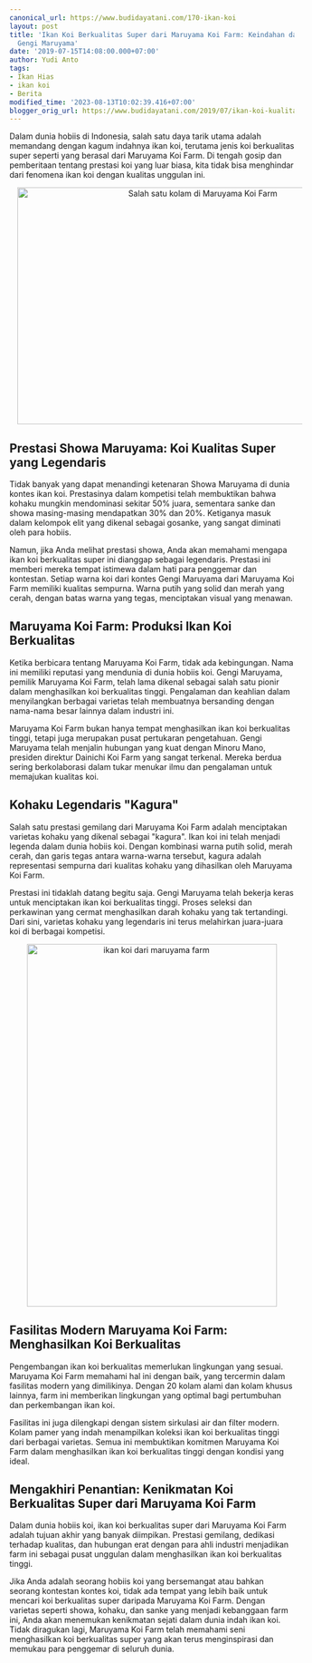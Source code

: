 ```yaml
---
canonical_url: https://www.budidayatani.com/170-ikan-koi
layout: post
title: 'Ikan Koi Berkualitas Super dari Maruyama Koi Farm: Keindahan dan Prestasi
  Gengi Maruyama'
date: '2019-07-15T14:08:00.000+07:00'
author: Yudi Anto
tags:
- Ikan Hias
- ikan koi
- Berita
modified_time: '2023-08-13T10:02:39.416+07:00'
blogger_orig_url: https://www.budidayatani.com/2019/07/ikan-koi-kualitas-super-dari-maruyama.html
---
```


Dalam dunia hobiis di Indonesia, salah satu daya tarik utama adalah memandang dengan kagum indahnya ikan koi, terutama jenis koi berkualitas super seperti yang berasal dari Maruyama Koi Farm. Di tengah gosip dan pemberitaan tentang prestasi koi yang luar biasa, kita tidak bisa menghindar dari fenomena ikan koi dengan kualitas unggulan ini.<div class="separator" style="clear: both; text-align: center;"><a href="https://blogger.googleusercontent.com/img/b/R29vZ2xl/AVvXsEhzjZLKtRnoDs8-n_sjMkDjZzxJ3gNc3L2u2x3Ggw5o9ehH-FGY12MB6Nov8bHAEokPnyH34zZVE-Wu-AJVqZSiDqLPp1g9_MxsJq_6IL-Ck6CbSCt0_het2rP2Uu0FcdmqkK_Jio5EAFWxJjHmt5kXDxPxqGdpS7h9uuvIw_TtWaxE5oykYNb7iI0JfZbh/s800/Maruyama%20Koi%20Farm_800x522.jpg" imageanchor="1" style="margin-left: 1em; margin-right: 1em;"><img alt="Salah satu kolam di Maruyama Koi Farm" border="0" data-original-height="522" data-original-width="800" height="418" src="https://blogger.googleusercontent.com/img/b/R29vZ2xl/AVvXsEhzjZLKtRnoDs8-n_sjMkDjZzxJ3gNc3L2u2x3Ggw5o9ehH-FGY12MB6Nov8bHAEokPnyH34zZVE-Wu-AJVqZSiDqLPp1g9_MxsJq_6IL-Ck6CbSCt0_het2rP2Uu0FcdmqkK_Jio5EAFWxJjHmt5kXDxPxqGdpS7h9uuvIw_TtWaxE5oykYNb7iI0JfZbh/w640-h418/Maruyama%20Koi%20Farm_800x522.jpg" width="640" /></a></div><div><h2>Prestasi Showa Maruyama: Koi Kualitas Super yang Legendaris</h2><p>Tidak banyak yang dapat menandingi ketenaran Showa Maruyama di dunia kontes ikan koi. Prestasinya dalam kompetisi telah membuktikan bahwa kohaku mungkin mendominasi sekitar 50% juara, sementara sanke dan showa masing-masing mendapatkan 30% dan 20%. Ketiganya masuk dalam kelompok elit yang dikenal sebagai gosanke, yang sangat diminati oleh para hobiis.</p><p>Namun, jika Anda melihat prestasi showa, Anda akan memahami mengapa ikan koi berkualitas super ini dianggap sebagai legendaris. Prestasi ini memberi mereka tempat istimewa dalam hati para penggemar dan kontestan. Setiap warna koi dari kontes Gengi Maruyama dari Maruyama Koi Farm memiliki kualitas sempurna. Warna putih yang solid dan merah yang cerah, dengan batas warna yang tegas, menciptakan visual yang menawan.</p><h2>Maruyama Koi Farm: Produksi Ikan Koi Berkualitas</h2><p>Ketika berbicara tentang Maruyama Koi Farm, tidak ada kebingungan. Nama ini memiliki reputasi yang mendunia di dunia hobiis koi. Gengi Maruyama, pemilik Maruyama Koi Farm, telah lama dikenal sebagai salah satu pionir dalam menghasilkan koi berkualitas tinggi. Pengalaman dan keahlian dalam menyilangkan berbagai varietas telah membuatnya bersanding dengan nama-nama besar lainnya dalam industri ini.</p><p>Maruyama Koi Farm bukan hanya tempat menghasilkan ikan koi berkualitas tinggi, tetapi juga merupakan pusat pertukaran pengetahuan. Gengi Maruyama telah menjalin hubungan yang kuat dengan Minoru Mano, presiden direktur Dainichi Koi Farm yang sangat terkenal. Mereka berdua sering berkolaborasi dalam tukar menukar ilmu dan pengalaman untuk memajukan kualitas koi.</p><h2>Kohaku Legendaris "Kagura"</h2><p>Salah satu prestasi gemilang dari Maruyama Koi Farm adalah menciptakan varietas kohaku yang dikenal sebagai "kagura". Ikan koi ini telah menjadi legenda dalam dunia hobiis koi. Dengan kombinasi warna putih solid, merah cerah, dan garis tegas antara warna-warna tersebut, kagura adalah representasi sempurna dari kualitas kohaku yang dihasilkan oleh Maruyama Koi Farm.</p><p>Prestasi ini tidaklah datang begitu saja. Gengi Maruyama telah bekerja keras untuk menciptakan ikan koi berkualitas tinggi. Proses seleksi dan perkawinan yang cermat menghasilkan darah kohaku yang tak tertandingi. Dari sini, varietas kohaku yang legendaris ini terus melahirkan juara-juara koi di berbagai kompetisi.</p><div class="separator" style="clear: both; text-align: center;"><a href="https://blogger.googleusercontent.com/img/b/R29vZ2xl/AVvXsEj8Z4MQ7xfMn0USyPgDda54Z8m-nDVRYEcEvA15Cck8vkrFlAAAJ73B_coXDIj3l6DMZleusLtQzOzHuE9ILvsRoIdEEDbQrydwbqRZAyCH6tRIN1VlWN6AD4z6V94fo_fcWARtxN4OxH4SPTmvQRr5A6oas2uTawWdfnp4T-pz6BY2B6dtILbdnbiB5tu8/s600/showa%20maruyama_415x600.jpg" imageanchor="1" style="margin-left: 1em; margin-right: 1em;"><img alt="ikan koi dari maruyama farm" border="0" data-original-height="600" data-original-width="415" height="640" src="https://blogger.googleusercontent.com/img/b/R29vZ2xl/AVvXsEj8Z4MQ7xfMn0USyPgDda54Z8m-nDVRYEcEvA15Cck8vkrFlAAAJ73B_coXDIj3l6DMZleusLtQzOzHuE9ILvsRoIdEEDbQrydwbqRZAyCH6tRIN1VlWN6AD4z6V94fo_fcWARtxN4OxH4SPTmvQRr5A6oas2uTawWdfnp4T-pz6BY2B6dtILbdnbiB5tu8/w442-h640/showa%20maruyama_415x600.jpg" width="442" /></a></div><h2>Fasilitas Modern Maruyama Koi Farm: Menghasilkan Koi Berkualitas</h2><p>Pengembangan ikan koi berkualitas memerlukan lingkungan yang sesuai. Maruyama Koi Farm memahami hal ini dengan baik, yang tercermin dalam fasilitas modern yang dimilikinya. Dengan 20 kolam alami dan kolam khusus lainnya, farm ini memberikan lingkungan yang optimal bagi pertumbuhan dan perkembangan ikan koi.</p><p>Fasilitas ini juga dilengkapi dengan sistem sirkulasi air dan filter modern. Kolam pamer yang indah menampilkan koleksi ikan koi berkualitas tinggi dari berbagai varietas. Semua ini membuktikan komitmen Maruyama Koi Farm dalam menghasilkan ikan koi berkualitas tinggi dengan kondisi yang ideal.</p><h2>Mengakhiri Penantian: Kenikmatan Koi Berkualitas Super dari Maruyama Koi Farm</h2><p>Dalam dunia hobiis koi, ikan koi berkualitas super dari Maruyama Koi Farm adalah tujuan akhir yang banyak diimpikan. Prestasi gemilang, dedikasi terhadap kualitas, dan hubungan erat dengan para ahli industri menjadikan farm ini sebagai pusat unggulan dalam menghasilkan ikan koi berkualitas tinggi.</p><p>Jika Anda adalah seorang hobiis koi yang bersemangat atau bahkan seorang kontestan kontes koi, tidak ada tempat yang lebih baik untuk mencari koi berkualitas super daripada Maruyama Koi Farm. Dengan varietas seperti showa, kohaku, dan sanke yang menjadi kebanggaan farm ini, Anda akan menemukan kenikmatan sejati dalam dunia indah ikan koi. Tidak diragukan lagi, Maruyama Koi Farm telah memahami seni menghasilkan koi berkualitas super yang akan terus menginspirasi dan memukau para penggemar di seluruh dunia.</p></div>